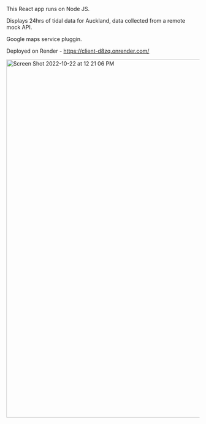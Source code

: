 This React app runs on Node JS.

Displays 24hrs of tidal data for Auckland, data collected from a remote mock API.

Google maps service pluggin.

Deployed on Render - https://client-d8zq.onrender.com/

<img width="935" alt="Screen Shot 2022-10-22 at 12 21 06 PM" src="https://user-images.githubusercontent.com/27617096/197304271-45fb6d46-c220-4836-ad04-e62103e5babc.png">
